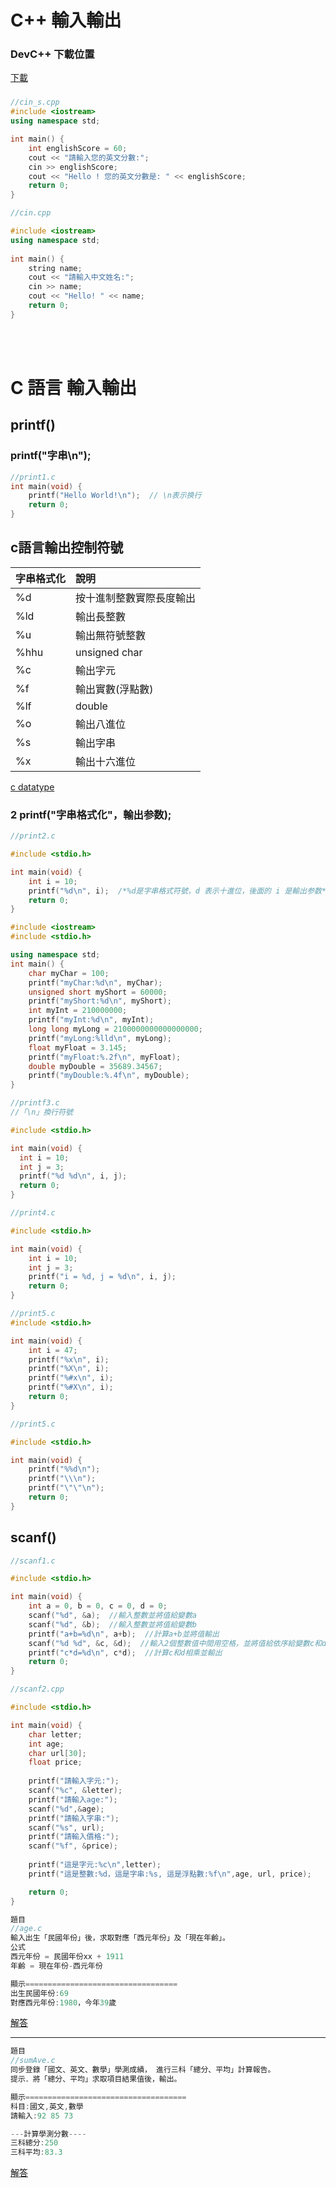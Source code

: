 # C++ 輸入輸出
### DevC++ 下載位置
[下載](https://sourceforge.net/projects/orwelldevcpp/)

### 
	
```c++
//cin_s.cpp
#include <iostream>
using namespace std;

int main() {
	int englishScore = 60;
	cout << "請輸入您的英文分數:";
	cin >> englishScore;
	cout << "Hello ! 您的英文分數是: " << englishScore;
	return 0;
}
```


```c++
//cin.cpp

#include <iostream>
using namespace std;
	
int main() {
	string name;
	cout << "請輸入中文姓名:";
	cin >> name;
	cout << "Hello! " << name;
	return 0;
}	
```
<br/><br/>

# C 語言 輸入輸出
## printf()
### printf("字串\n");
```c
//print1.c
int main(void) {
    printf("Hello World!\n");  // \n表示换行
    return 0;
}
```

## c語言輸出控制符號
| 字串格式化 | 說明 |
|:---------|:----|
|%d | 按十進制整數實際長度輸出 |
|%ld | 輸出長整數 |
|%u  | 輸出無符號整數 |
|%hhu  | unsigned char |
|%c  | 輸出字元 |
|%f  | 輸出實數(浮點數) |
|%lf | double |
|%o  | 輸出八進位 |
|%s  | 輸出字串 |
|%x  | 輸出十六進位 |

[c datatype](https://en.wikipedia.org/wiki/C_data_types)

### 2 printf("字串格式化"，輸出参数);
```c
//print2.c

#include <stdio.h>

int main(void) {
    int i = 10;
    printf("%d\n", i);  /*%d是字串格式符號，d 表示十進位，後面的 i 是輸出参数*/
    return 0;
}
```

```c++
#include <iostream>
#include <stdio.h>

using namespace std;
int main() {
	char myChar = 100;
	printf("myChar:%d\n", myChar); 
	unsigned short myShort = 60000;
	printf("myShort:%d\n", myShort);
	int myInt = 210000000;
	printf("myInt:%d\n", myInt);
	long long myLong = 2100000000000000000;
	printf("myLong:%lld\n", myLong);
	float myFloat = 3.145;
	printf("myFloat:%.2f\n", myFloat);
	double myDouble = 35689.34567;
	printf("myDouble:%.4f\n", myDouble);
}
```

```c
//printf3.c
//「\n」換行符號

#include <stdio.h>

int main(void) {
  int i = 10;
  int j = 3;
  printf("%d %d\n", i, j);
  return 0;
}
```

```c
//print4.c

#include <stdio.h>

int main(void) {
    int i = 10;
    int j = 3;
    printf("i = %d, j = %d\n", i, j);
    return 0;
}
```

```c
//print5.c
#include <stdio.h>

int main(void) {
    int i = 47;
    printf("%x\n", i);   
    printf("%X\n", i);   
    printf("%#x\n", i);   
    printf("%#X\n", i);   
    return 0;
}
```

```c
//print5.c

#include <stdio.h>

int main(void) {
    printf("%%d\n");
    printf("\\\n");
    printf("\"\"\n");
    return 0;
}
```

## scanf()
```c
//scanf1.c

#include <stdio.h>

int main(void) {
    int a = 0, b = 0, c = 0, d = 0;
    scanf("%d", &a);  //輸入整數並將值給變數a
    scanf("%d", &b);  //輸入整數並將值給變數b
    printf("a+b=%d\n", a+b);  //計算a+b並將值輸出
    scanf("%d %d", &c, &d);  //輸入2個整數值中間用空格，並將值給依序給變數c和d
    printf("c*d=%d\n", c*d);  //計算c和d相乘並輸出
    return 0;
}
```

```cpp
//scanf2.cpp

#include <stdio.h>

int main(void) {
	char letter;
	int age;
	char url[30];
	float price;
	
	printf("請輸入字元:");
	scanf("%c", &letter);
	printf("請輸入age:");
	scanf("%d",&age);
	printf("請輸入字串:");
	scanf("%s", url);
	printf("請輸入價格:");
	scanf("%f", &price);
	
	printf("這是字元:%c\n",letter);
	printf("這是整數:%d，這是字串:%s, 這是浮點數:%f\n",age, url, price);

    return 0;
}
```




```c
題目
//age.c
輸入出生「民國年份」後，求取對應「西元年份」及「現在年齡」。
公式 
西元年份 = 民國年份xx + 1911 
年齡 = 現在年份-西元年份 

顯示==================================
出生民國年份:69
對應西元年份:1980，今年39歲
```
[解答](https://repl.it/@roberthsu2003/age)

---
```c
題目
//sumAve.c
同步登錄「國文、英文、數學」學測成績， 進行三科「總分、平均」計算報告。
提示．將「總分、平均」求取項目結果值後，輸出。

顯示====================================
科目:國文,英文,數學
請輸入:92 85 73

---計算學測分數----
三科總分:250
三科平均:83.3
```
[解答](https://repl.it/@roberthsu2003/sumAve)

